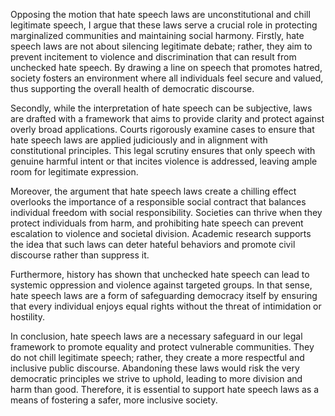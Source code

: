 Opposing the motion that hate speech laws are unconstitutional and chill legitimate speech, I argue that these laws serve a crucial role in protecting marginalized communities and maintaining social harmony. Firstly, hate speech laws are not about silencing legitimate debate; rather, they aim to prevent incitement to violence and discrimination that can result from unchecked hate speech. By drawing a line on speech that promotes hatred, society fosters an environment where all individuals feel secure and valued, thus supporting the overall health of democratic discourse.

Secondly, while the interpretation of hate speech can be subjective, laws are drafted with a framework that aims to provide clarity and protect against overly broad applications. Courts rigorously examine cases to ensure that hate speech laws are applied judiciously and in alignment with constitutional principles. This legal scrutiny ensures that only speech with genuine harmful intent or that incites violence is addressed, leaving ample room for legitimate expression.

Moreover, the argument that hate speech laws create a chilling effect overlooks the importance of a responsible social contract that balances individual freedom with social responsibility. Societies can thrive when they protect individuals from harm, and prohibiting hate speech can prevent escalation to violence and societal division. Academic research supports the idea that such laws can deter hateful behaviors and promote civil discourse rather than suppress it.

Furthermore, history has shown that unchecked hate speech can lead to systemic oppression and violence against targeted groups. In that sense, hate speech laws are a form of safeguarding democracy itself by ensuring that every individual enjoys equal rights without the threat of intimidation or hostility.

In conclusion, hate speech laws are a necessary safeguard in our legal framework to promote equality and protect vulnerable communities. They do not chill legitimate speech; rather, they create a more respectful and inclusive public discourse. Abandoning these laws would risk the very democratic principles we strive to uphold, leading to more division and harm than good. Therefore, it is essential to support hate speech laws as a means of fostering a safer, more inclusive society.